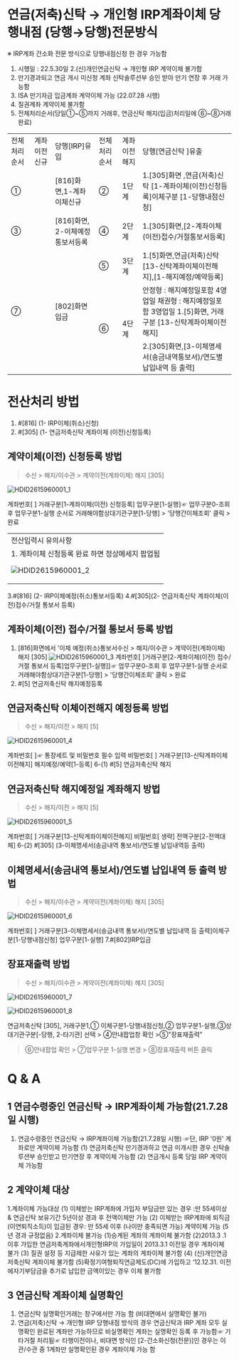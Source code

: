 # 연금(저축)신탁 → 개인형 IRP계좌이체 당행내점 (당행→당행)전문방식
※ IRP계좌 간소화 전문 방식으로 당행내점신청 한 경우 가능함
1. 시행일 : 22.5.30일
2.(신)개인연금신탁 → 개인형 IRP 계약이체 불가함
3. 만기경과되고 연금 개시 미신청 계좌 신탁솔루션부 승인 받아 만기
연장 후 거래 가능함
4. ISA 만기자금 입금계좌 계약이체 가능 (22.07.28 시행)
5. 질권계좌 계약이체 불가함
6. 전체처리순서(당일①~⑤까지 거래후, 연금신탁 해지(입금)처리일에
⑥~⑧거래완료)

<table><tbody><tr>
<td>전체처리
순서</td>
<td>계좌이전
신규</td>
<td>
당행[IRP]유입</td>
<td>전체처리
순서</td>
<td>계좌이전해지</td>
<td>
당행[연금신탁 ]유출</td></tr><tr>
<td>
①</td>
<td>
</td>
<td>
[816]화면,1-계좌이체신규</td>
<td>
②</td>
<td>
1단계</td>
<td>1.[305]화면 ,연금(저축)신탁 [1-계좌이체(이전)신청등록]이체구분 [1-당행내점신청]</td></tr><tr>
<td>
③</td>
<td>
</td>
<td>
[816]화면, 2-이체예정통보서등록</td>
<td>
④</td>
<td>
2단계</td>
<td>
1.[305]화면,[2-계좌이체(이전)접수/거절통보서등록]</td></tr><tr>
<td colspan="1" rowspan="3">
⑦</td>
<td colspan="1" rowspan="3">
</td>
<td colspan="1" rowspan="3">
[802]화면 입금</td>
<td>
⑤</td>
<td>
3단계</td>
<td>1.[5]화면,연금(저축)신탁[13-신탁계좌이체이전해지],[1-해지예정/예약등록]</td></tr><tr>
<td rowspan="2">
⑥</td>
<td rowspan="2">
4단계</td>
<td>안정형 : 해지예정일포함 4영업일
채권형 : 해지예정일포함 3영업일
1.[5]화면, 거래구분 [13-신탁계좌이체이전해지]</td></tr><tr>
<td>2.[305]화면,[3-이체명세서(송금내역통보서)/연도별납입내역 등 출력]</td></tr></tbody>
</table>


# 전산처리 방법
1. #[816] (1- IRP이체(취소)신청)
2. #[305] (1- 연금저축신탁 계좌이체 (이전)신청등록)
## 계약이체(이전) 신청등록 방법
> 수신 > 해지/이수관 > 계약이전(계좌이체) 해지 [305]

![HDID2615960001_1](HDID2615960001_1.jpg)

계좌번호[ ]
거래구분[1-계좌이체(이전) 신청등록]
업무구분[1-실행]☞ 업무구분0-조회 후 업무구분1-실행 순서로 거래해야함상대기관구분[1-당행] > '당행간이체조회' 클릭 > 완료

<table><tbody><tr>
<td>
전산입력시 유의사항</td></tr><tr>
<td>1. 계좌이체 신청등록 완료 하면 정상메세지 팝업됨

![HDID2615960001_2](HDID2615960001_2.jpg)
</td></tr></tbody>
</table>


3.#[816] (2- IRP이체예정(취소)통보서등록)
4.#[305](2- 연금저축신탁 계좌이체(이전)접수/거절 통보서 등록)
## 계좌이체(이전) 접수/거절 통보서 등록 방법
1. [816]화면에서 '이체 예정(취소)통보서수신 > 해지/이수관 > 계약이전(계좌이체) 해지 [305]
![HDID2615960001_3](HDID2615960001_3.jpg)
계좌번호[ ]거래구분[2-계좌이체(이전) 접수/거절 통보서 등록]업무구분[1-실행]]☞ 업무구분0-조회 후 업무구분1-실행 순서로 거래해야함상대기관구분[1-당행] > '당행간이체조회' 클릭 > 완료
5. #[5] 연금저축신탁 해지예정등록
## 연금저축신탁 이체이전해지 예정등록 방법
> 수신 > 해지/이전 > 해지 [5]

![HDID2615960001_4](HDID2615960001_4.jpg)

계좌번호[ ]☞ 통장세트 및 비밀번호 필수 입력
비밀번호[ ]
거래구분[13-신탁계좌이체이전해지]
해지예정/예약[1-등록]
6-(1)
#[5] 연금저축신탁 해지
## 연금저축신탁 해지예정일 계좌해지 방법
> 수신 > 해지/이전 > 해지 [5]

![HDID2615960001_5](HDID2615960001_5.jpg)

계좌번호[ ]
거래구분[13-신탁계좌이체이전해지]
비밀번호[ 생략]
전액구분[2-전액대체]
6-(2) #[305]
(3-이체명세서(송금내역 통보서)/연도별 납입내역등 출력)
## 이체명세서(송금내역 통보서)/연도별 납입내역 등 출력 방법
> 수신 > 해지/이수관 > 계약이전(계좌이체) 해지 [305]

![HDID2615960001_6](HDID2615960001_6.jpg)

계좌번호[ ]
거래구분[3-이체명세서(송금내역 통보서)/연도별 납입내역 등 출력]이체구분[1-당행내점신청]
업무구분[1-실행]
7.#[802]IRP입금
## 장표재출력 방법
> 수신 > 해지/이수관 > 계약이전(계좌이체) 해지 [305]

![HDID2615960001_7](HDID2615960001_7.jpg)


![HDID2615960001_8](HDID2615960001_8.jpg)

연금저축신탁 [305], 거래구분1,① 이체구분1-당행내점신청,② 업무구분1-실행,③상대기관구분[-당행, 2-타기관] 선택 > ④안내팝업창 확인 >⑤"장표재출력"
> ⑥안내팝업 확인 > ⑦업무구분 1-실행 변경 > ⑧장표재출력 버튼 클릭
# Q & A
## 1 연금수령중인 연금신탁 → IRP계좌이체 가능함(21.7.28일 시행)
1. 연금수령중인 연금신탁 → IRP계좌이체 가능함(21.7.28일 시행)
☞단, IRP '0원' 계좌로만 계약이체 가능함
(1) 연금저축신탁 만기경과하고 연금 미개시한 경우 신탁솔루션부 승인받고 만기연장 후 계약이체 가능함
(2) 연금개시 등록 당일 IRP 계약이체 가능함
## 2 계약이체 대상
1.계좌이체 가능대상
(1) 이체받는 IRP계좌에 가입자 부담금만 있는 경우 :만 55세이상 & 연금신탁 보유기간 5년이상 경과 후 전액이체만 가능
(2) 이체받는 IRP계좌에 퇴직금 (이연퇴직소득)이 입금된 경우: 만 55세 이후 (나이만 충족되면 가능) 계약이체 가능 (5년 경과 규정없음)
2.계좌이체 불가능
(1)승계된 계좌의 계좌이체 불가함
(2)2013.3 .1이후 가입한 연금저축계좌에서개인형IRP의 가입일이 2013.3.1 이전일 경우
계좌이체 불가
(3) 질권 설정 등 지급제한 사유가 있는 계좌의 계좌이체 불가함
(4) (신)개인연금저축신탁 계좌이체 불가함
(5)확정기여형퇴직연금제도(DC)에 가입하고 ‘12.12.31. 이전에자기부담금을 추가로 납입한 금액이있는 경우 이체 불가함
## 3 연금신탁 계좌이체 실명확인
1. 연금신탁 실명확인거래는 창구에서만 가능 함 (비대면에서 실명확인 불가)
2. 연금(저축)신탁 → 개인형 IRP 당행내점 방식의 경우 연금신탁과 IRP 계좌 모두 실명확인 완료된 계좌만 가능하므로 비실명확인 계좌는 실명확인 등록 후 가능함☞ 기타거절 처리됨☞ 타행이전이나, 비대면 방식인 [2-간소화신청(전문)]인 경우는 이관/수관 중 1계좌만 실명확인된 경우 계좌이체 가능 함
